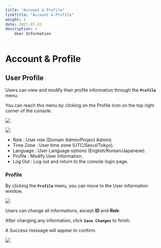 ```yaml
---
title: "Account & Profile"
linkTitle: "Account & Profile"
weight: 1
date: 2021-07-31
description: >
    User Information
---
```


# Account & Profile

## User Profile

Users can view and modify their profile information through the **`Profile`** menu.

You can reach this menu by clicking on the Profile Icon on the top right corner of the console.


![](/docs/using_spaceone_console/admin_guide/etc/profile_img/profile_img_01.png)

![](/docs/using_spaceone_console/admin_guide/etc/profile_img/profile_img_02.png)

* Role : User role \(Domain Admin/Project Admin\).
* Time Zone : User time zone \(UTC/Seoul/Tokyo\).
* Language : User Language options \(English/Korean/Japanese\).
* Profile : Modify User Information.
* Log Out : Log out and return to the console login page.


### Profile

By clicking the **`Profile`** menu, you can move to the User information window.

![](/docs/using_spaceone_console/admin_guide/etc/profile_img/profile_img_03.png)

Users can change all informations, except _**ID**_ and _**Role**_. 

After changing any information, click **`Save Changes`** to finish. 

A Success message will appear to confirm.


![](/docs/using_spaceone_console/admin_guide/etc/profile_img/profile_img_04.png)

